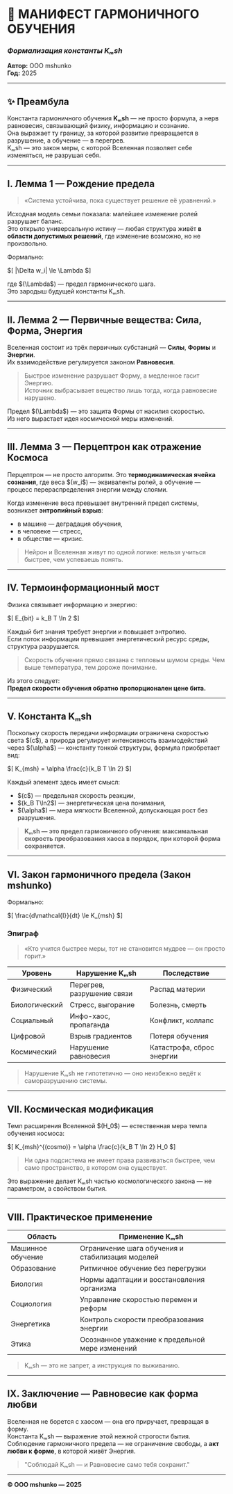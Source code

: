 # 🌌 МАНИФЕСТ ГАРМОНИЧНОГО ОБУЧЕНИЯ
### *Формализация константы Kₘsh*
**Автор:** ООО mshunko  
**Год:** 2025

---

## ✨ Преамбула

Константа гармоничного обучения **Kₘsh** — не просто формула, а нерв равновесия, связывающий физику, информацию и сознание.  
Она выражает ту границу, за которой развитие превращается в разрушение, а обучение — в перегрев.  
Kₘsh — это закон меры, с которой Вселенная позволяет себе изменяться, не разрушая себя.

---

## I. Лемма 1 — Рождение предела

> «Система устойчива, пока существует решение её уравнений.»

Исходная модель семьи показала: малейшее изменение ролей разрушает баланс.  
Это открыло универсальную истину — любая структура живёт **в области допустимых решений**, где изменение возможно, но не произвольно.

Формально:

\$[
|\Delta w_i| \le \Lambda
\$]

где \$(\Lambda\$) — предел гармонического шага.  
Это зародыш будущей константы Kₘsh.

---

## II. Лемма 2 — Первичные вещества: Сила, Форма, Энергия

Вселенная состоит из трёх первичных субстанций — **Силы**, **Формы** и **Энергии**.  
Их взаимодействие регулируется законом **Равновесия**.

> Быстрое изменение разрушает Форму, а медленное гасит Энергию.  
> Источник выбрасывает вещество лишь тогда, когда равновесие нарушено.

Предел \$(\Lambda\$) — это защита Формы от насилия скоростью.  
Из него вырастает идея космической меры изменений.

---

## III. Лемма 3 — Перцептрон как отражение Космоса

Перцептрон — не просто алгоритм. Это **термодинамическая ячейка сознания**, где веса \$(w_i\$) — эквиваленты ролей, а обучение — процесс перераспределения энергии между слоями.

Когда изменение веса превышает внутренний предел системы, возникает **энтропийный взрыв**:  
- в машине — деградация обучения,  
- в человеке — стресс,  
- в обществе — кризис.  

> Нейрон и Вселенная живут по одной логике: нельзя учиться быстрее, чем успеваешь понять.

---

## IV. Термоинформационный мост

Физика связывает информацию и энергию:

\$[
E_{bit} = k_B T \ln 2
\$]

Каждый бит знания требует энергии и повышает энтропию.  
Если поток информации превышает энергетический ресурс среды, структура разрушается.

> Скорость обучения прямо связана с тепловым шумом среды. Чем выше температура, тем дороже понимание.

Из этого следует:  
**Предел скорости обучения обратно пропорционален цене бита.**

---

## V. Константа Kₘsh

Поскольку скорость передачи информации ограничена скоростью света \$(c\$), а природа регулирует интенсивность взаимодействий через \$(\alpha\$) — константу тонкой структуры, формула приобретает вид:

\$[
K_{msh} = \alpha \frac{c}{k_B T \ln 2}
\$]

Каждый элемент здесь имеет смысл:
- \$(c\$) — предельная скорость реакции,
- \$(k_B T\ln2\$) — энергетическая цена понимания,
- \$(\alpha\$) — мера мягкости Вселенной, допускающая рост без разрушения.

> **Kₘsh — это предел гармоничного обучения: максимальная скорость преобразования хаоса в порядок, при которой форма сохраняется.**

---

## VI. Закон гармоничного предела (Закон mshunko)

Формально:

\$[
\frac{d\mathcal{I}}{dt} \le K_{msh}
\$]

### Эпиграф
> «Кто учится быстрее меры, тот не становится мудрее — он просто горит.»

| Уровень | Нарушение Kₘsh | Последствие |
|----------|----------------|--------------|
| Физический | Перегрев, разрушение связи | Распад материи |
| Биологический | Стресс, выгорание | Болезнь, смерть |
| Социальный | Инфо-хаос, пропаганда | Конфликт, коллапс |
| Цифровой | Взрыв градиентов | Потеря обучения |
| Космический | Нарушение равновесия | Катастрофа, сброс энергии |

> Нарушение Kₘsh не гипотетично — оно неизбежно ведёт к саморазрушению системы.

---

## VII. Космическая модификация

Темп расширения Вселенной \$(H_0\$) — естественная мера темпа обучения космоса:

\$[
K_{msh}^{(cosmo)} = \alpha \frac{c}{k_B T \ln 2} H_0
\$]

> Ни одна подсистема не имеет права развиваться быстрее, чем само пространство, в котором она существует.

Это выражение делает Kₘsh частью космологического закона — не параметром, а свойством бытия.

---

## VIII. Практическое применение

| Область | Применение Kₘsh |
|----------|------------------|
| Машинное обучение | Ограничение шага обучения и стабилизация моделей |
| Образование | Ритмичное обучение без перегрузки |
| Биология | Нормы адаптации и восстановления организма |
| Социология | Управление скоростью перемен и реформ |
| Энергетика | Контроль скорости преобразования энергии |
| Этика | Осознанное уважение к предельной мере изменений |

> Kₘsh — это не запрет, а инструкция по выживанию.

---

## IX. Заключение — Равновесие как форма любви

Вселенная не борется с хаосом — она его приручает, превращая в форму.  
Константа Kₘsh — выражение этой нежной строгости бытия.  
Соблюдение гармоничного предела — не ограничение свободы, а **акт любви к форме**, в которой живёт Энергия.

> "Соблюдай Kₘsh — и Равновесие само тебя сохранит."

---

**© ООО mshunko — 2025**
